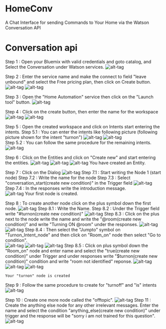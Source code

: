 # HomeConv
A Chat Interface for sending Commands to Your Home via the Watson Conversation API 

# Conversation api

Step 1 : Open your Bluemix with valid credentials and goto catalog, and Select the Conversation under Watson services.
		![alt-tag](https://github.com/shyampurk/HomeConv/blob/master/screenshots/conv_api/conv_api_1.png)

Step 2 : Enter the service name and make the connect to field "leave unbound" and select the Free pricing plan, then click on Create button.
		![alt-tag](https://github.com/shyampurk/HomeConv/blob/master/screenshots/conv_api/conv_api_2.png)
		![alt-tag](https://github.com/shyampurk/HomeConv/blob/master/screenshots/conv_api/conv_api_3.png)
		

Step 3 : Open the "Home Automation" service then click on the "Launch tool" button.
		![alt-tag](https://github.com/shyampurk/HomeConv/blob/master/screenshots/conv_api/conv_api_4.png)
		
Step 4 : Click on the create button, then enter the name for the workspace
		![alt-tag](https://github.com/shyampurk/HomeConv/blob/master/screenshots/conv_api/conv_api_5.png)
		![alt-tag](https://github.com/shyampurk/HomeConv/blob/master/screenshots/conv_api/conv_api_6.png)
		
Step 5 : Open the created workspace and click on Intents start entering the intents.
	Step 5.1 : You can enter the intents like following picture (following picture shown for the intent "turnon")
	![alt-tag](https://github.com/shyampurk/HomeConv/blob/master/screenshots/conv_api/conv_api_7.png)
	![alt-tag](https://github.com/shyampurk/HomeConv/blob/master/screenshots/conv_api/conv_api_8.png)		
	Step 5.2 : You can follow the same procedure for the remaining intents.
	![alt-tag](https://github.com/shyampurk/HomeConv/blob/master/screenshots/conv_api/conv_api_9.png)

Step 6 : Click on the Entities and click on "Create new" and start entering the entities.
	![alt-tag](https://github.com/shyampurk/HomeConv/blob/master/screenshots/conv_api/conv_api_10.png)
	![alt-tag](https://github.com/shyampurk/HomeConv/blob/master/screenshots/conv_api/conv_api_11.png)
	![alt-tag](https://github.com/shyampurk/HomeConv/blob/master/screenshots/conv_api/conv_api_12.png)
	You have created an Entity.

Step 7 : Click on the Dialog 
	![alt-tag](https://github.com/shyampurk/HomeConv/blob/master/screenshots/conv_api/conv_api_13.png)
	Step 7.1 : Start writing the Node 1 (start node)
	Step 7.2 : Write the name for the node
	Step 7.3 : Select "conversation_start(create new condition)" in the Trigger field
	![alt-tag](https://github.com/shyampurk/HomeConv/blob/master/screenshots/conv_api/conv_api_14.png)	
	Step 7.4 : In the responses write the introduction message.			   			   
	![alt-tag](https://github.com/shyampurk/HomeConv/blob/master/screenshots/conv_api/conv_api_15.png)
	Your first node is created.


Step 8 : To create another node click on the plus symbol down the first node.
	![alt-tag](https://github.com/shyampurk/HomeConv/blob/master/screenshots/conv_api/conv_api_16.png)
	Step 8.1 : Write the Name.
	Step 8.2 : Under the Trigger field write "#turnon(create new condition)"
	![alt-tag](https://github.com/shyampurk/HomeConv/blob/master/screenshots/conv_api/conv_api_17.png)
	Step 8.3 : Click on the plus next to the node write the name and write the "@room(create new condition)" and write "Turning ON @room" under the responses.
	![alt-tag](https://github.com/shyampurk/HomeConv/blob/master/screenshots/conv_api/conv_api_18.png)
	![alt-tag](https://github.com/shyampurk/HomeConv/blob/master/screenshots/conv_api/conv_api_19.png)
	Step 8.4 : Then select the "Jumpto" symbol on "Turnon_Intent_node" and then click on "Room_on" node then select "Go to condition".	
	![alt-tag](https://github.com/shyampurk/HomeConv/blob/master/screenshots/conv_api/conv_api_20.png)
	![alt-tag](https://github.com/shyampurk/HomeConv/blob/master/screenshots/conv_api/conv_api_21.png)
	![alt-tag](https://github.com/shyampurk/HomeConv/blob/master/screenshots/conv_api/conv_api_22.png)
	Step 8.5 : Click on plus symbol down the "Room_on" node
	and enter name and select the "true(create new condition)" under Trigger and under responses write "$turnon(create new condition)" condition and write "room not identified" reponse.
	![alt-tag](https://github.com/shyampurk/HomeConv/blob/master/screenshots/conv_api/conv_api_23.png)
	![alt-tag](https://github.com/shyampurk/HomeConv/blob/master/screenshots/conv_api/conv_api_24.png)
	![alt-tag](https://github.com/shyampurk/HomeConv/blob/master/screenshots/conv_api/conv_api_25.png)
	

	Your "turnon" node is created
	
												

Step 9 : Follow the same procedure to create for "turnoff" and "is" intents
	![alt-tag](https://github.com/shyampurk/HomeConv/blob/master/screenshots/conv_api/conv_api_26.png)

Step 10 : Create one more node called the "offtopic".
	![alt-tag](https://github.com/shyampurk/HomeConv/blob/master/screenshots/conv_api/conv_api_27.png)
Step 11 : Create the anything else node for any other irrelevant messages.
	Enter the name and select the condition "anything_else(create new condition)" under trigger and the response
	will be "sorry i am not trained for this question".
	![alt-tag](https://github.com/shyampurk/HomeConv/blob/master/screenshots/conv_api/conv_api_27.png)


